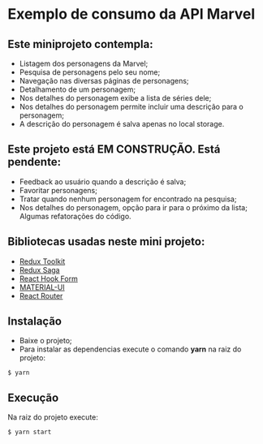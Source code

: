 # Exemplo de consumo da API Marvel

## Este miniprojeto contempla:
- Listagem dos personagens da Marvel;
- Pesquisa de personagens pelo seu nome;
- Navegação nas diversas páginas de personagens;
- Detalhamento de um personagem;
- Nos detalhes do personagem exibe a lista de séries dele;
- Nos detalhes do personagem permite incluir uma descrição para o personagem;
- A descrição do personagem é salva apenas no local storage.

## Este projeto está EM CONSTRUÇÃO. Está pendente:
- Feedback ao usuário quando a descrição é salva;
- Favoritar personagens;
- Tratar quando nenhum personagem for encontrado na pesquisa;
- Nos detalhes do personagem, opção para ir para o próximo da lista;
Algumas refatorações do código.

## Bibliotecas usadas neste mini projeto:
-   [Redux Toolkit](https://redux-toolkit.js.org/)
-   [Redux Saga](https://redux-saga.js.org/) 
-   [React Hook Form](https://react-hook-form.com/)
-   [MATERIAL-UI](https://material-ui.com/)
-   [React Router](https://reactrouter.com/)

## Instalação

- Baixe o projeto;
- Para instalar as dependencias execute o comando **yarn** na raiz do projeto:

```
$ yarn
```

## Execução

Na raiz do projeto execute:

```
$ yarn start
```
